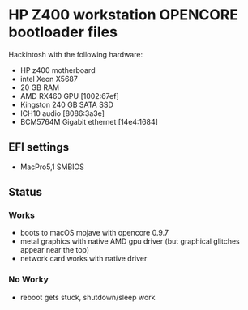 # HP Z400 workstation OPENCORE bootloader files

Hackintosh with the following hardware:

- HP z400 motherboard
- intel Xeon X5687
- 20 GB RAM
- AMD RX460 GPU [1002:67ef]
- Kingston 240 GB SATA SSD
- ICH10 audio [8086:3a3e]
- BCM5764M Gigabit ethernet [14e4:1684]

## EFI settings

- MacPro5,1 SMBIOS

## Status

### Works

- boots to macOS mojave with opencore 0.9.7
- metal graphics with native AMD gpu driver (but graphical glitches appear near the top)
- network card works with native driver

### No Worky

- reboot gets stuck, shutdown/sleep work
